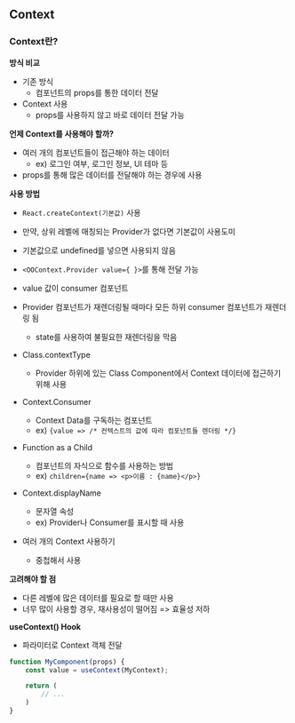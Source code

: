 ## Context

### Context란?

**방식 비교**
- 기존 방식
  - 컴포넌트의 props를 통한 데이터 전달
- Context 사용
  - props를 사용하지 않고 바로 데이터 전달 가능

**언제 Context를 사용해야 할까?**

- 여러 개의 컴포넌트들이 접근해야 하는 데이터
  - ex) 로그인 여부, 로그인 정보, UI 테마 등
- props를 통해 많은 데이터를 전달해야 하는 경우에 사용

**사용 방법**
- `React.createContext(기본값)` 사용
- 만약, 상위 레벨에 매칭되는 Provider가 없다면 기본값이 사용도미
- 기본값으로 undefined를 넣으면 사용되지 않음
  

- `<OOContext.Provider value={ }>`를 통해 전달 가능
- value 값이 consumer 컴포넌트
- Provider 컴포넌트가 재렌더링될 때마다 모든 하위 consumer 컴포넌트가 재렌더링 됨
  - state를 사용하여 불필요한 재렌더링을 막음

- Class.contextType
  - Provider 하위에 있는 Class Component에서 Context 데이터에 접근하기 위해 사용

- Context.Consumer
  - Context Data를 구독하는 컴포넌트
  - ex) `{value => /* 컨텍스트의 값에 따라 컴포넌트들 렌더링 */}`

- Function as a Child
  - 컴포넌트의 자식으로 함수를 사용하는 방법
  - ex) `children={name => <p>이름 : {name}</p>}`

- Context.displayName
  - 문자열 속성
  - ex) Provider나 Consumer를 표시할 때 사용

- 여러 개의 Context 사용하기
  - 중첩해서 사용

**고려해야 할 점**
- 다른 레벨에 많은 데이터를 필요로 할 때만 사용
- 너무 많이 사용할 경우, 재사용성이 떨어짐 => 효율성 저하

**useContext() Hook**

- 파라미터로 Context 객체 전달

```js
function MyComponent(props) {
    const value = useContext(MyContext);

    return (
        // ...
    )
}
```